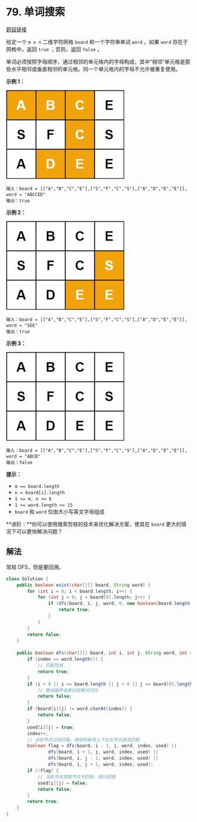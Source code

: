 # 79. 单词搜索

[题目链接](https://leetcode.cn/problems/word-search/)

给定一个 `m x n` 二维字符网格 `board` 和一个字符串单词 `word` 。如果 `word` 存在于网格中，返回 `true` ；否则，返回 `false` 。

单词必须按照字母顺序，通过相邻的单元格内的字母构成，其中“相邻”单元格是那些水平相邻或垂直相邻的单元格。同一个单元格内的字母不允许被重复使用。

**示例 1：**

![img](images/79-1.jpg)

```
输入：board = [["A","B","C","E"],["S","F","C","S"],["A","D","E","E"]], word = "ABCCED"
输出：true
```

**示例 2：**

![img](images/79-2.jpg)

```
输入：board = [["A","B","C","E"],["S","F","C","S"],["A","D","E","E"]], word = "SEE"
输出：true
```

**示例 3：**

![img](images/79-3.jpg)

```
输入：board = [["A","B","C","E"],["S","F","C","S"],["A","D","E","E"]], word = "ABCB"
输出：false
```

**提示：**

- `m == board.length`
- `n = board[i].length`
- `1 <= m, n <= 6`
- `1 <= word.length <= 15`
- `board` 和 `word` 仅由大小写英文字母组成

**进阶：**你可以使用搜索剪枝的技术来优化解决方案，使其在 `board` 更大的情况下可以更快解决问题？

## 解法

常规 DFS，但是要回溯。

```java
class Solution {
    public boolean exist(char[][] board, String word) {
        for (int i = 0; i < board.length; i++) {
            for (int j = 0; j < board[0].length; j++) {
                if (dfs(board, i, j, word, 0, new boolean[board.length][board[0].length])) {
                    return true;
                }
            }
        }
        return false;
    }

    public boolean dfs(char[][] board, int i, int j, String word, int index, boolean used[][]) {
        if (index == word.length()) {
            // 匹配完成
            return true;
        }
        if (i < 0 || i == board.length || j < 0 || j == board[0].length || used[i][j]) {
            // 数组越界或者已经被访问过
            return false;
        }
        if (board[i][j] != word.charAt(index)) {
            return false;
        }
        used[i][j] = true;
        index++;
        // 当前节点已经匹配，继续判断其上下左右节点是否匹配
        boolean flag = dfs(board, i - 1, j, word, index, used) ||
                dfs(board, i + 1, j, word, index, used) ||
                dfs(board, i, j - 1, word, index, used) ||
                dfs(board, i, j + 1, word, index, used);
        if (!flag) {
            // 当前节点周围节点不匹配，进行回溯
            used[i][j] = false;
            return false;
        }
        return true;
    }
}
```

